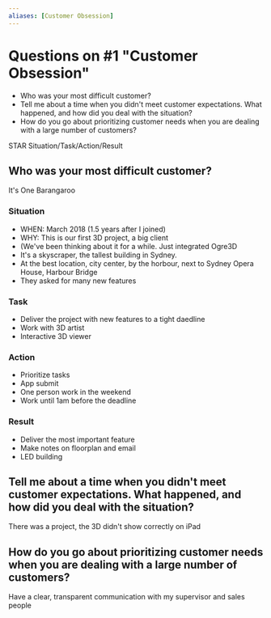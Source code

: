 ```yaml
---
aliases: [Customer Obsession]
---
```


# Questions on #1 "Customer Obsession"

- Who was your most difficult customer?
- Tell me about a time when you didn't meet customer expectations. What happened, and how did you deal with the situation?
- How do you go about prioritizing customer needs when you are dealing with a large number of customers?

STAR
Situation/Task/Action/Result

## Who was your most difficult customer?

It's One Barangaroo

### Situation
- WHEN: March 2018 (1.5 years after I joined)
- WHY: This is our first 3D project, a big client
- (We've been thinking about it for a while. Just integrated Ogre3D
- It's a skyscraper, the tallest building in Sydney.
- At the best location, city center, by the horbour, next to Sydney Opera House, Harbour Bridge
- They asked for many new features

### Task
- Deliver the project with new features to a tight daedline
- Work with 3D artist
- Interactive 3D viewer

### Action
- Prioritize tasks
- App submit
- One person work in the weekend
- Work until 1am before the deadline

### Result
- Deliver the most important feature
- Make notes on floorplan and email
- LED building


## Tell me about a time when you didn't meet customer expectations. What happened, and how did you deal with the situation?

There was a project, the 3D didn't show correctly on iPad 

## How do you go about prioritizing customer needs when you are dealing with a large number of customers?

Have a clear, transparent communication with my supervisor and sales people